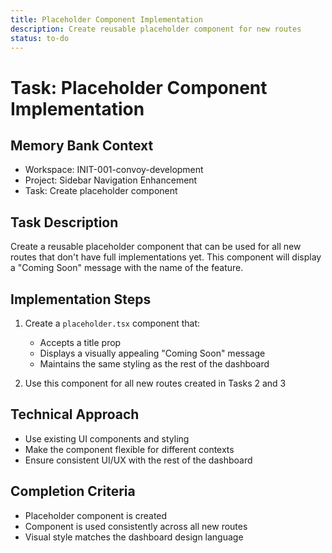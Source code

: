 ```yaml
---
title: Placeholder Component Implementation
description: Create reusable placeholder component for new routes
status: to-do
---
```


# Task: Placeholder Component Implementation

## Memory Bank Context
- Workspace: INIT-001-convoy-development
- Project: Sidebar Navigation Enhancement
- Task: Create placeholder component

## Task Description
Create a reusable placeholder component that can be used for all new routes that don't have full implementations yet. This component will display a "Coming Soon" message with the name of the feature.

## Implementation Steps

1. Create a `placeholder.tsx` component that:
   - Accepts a title prop
   - Displays a visually appealing "Coming Soon" message
   - Maintains the same styling as the rest of the dashboard

2. Use this component for all new routes created in Tasks 2 and 3

## Technical Approach
- Use existing UI components and styling
- Make the component flexible for different contexts
- Ensure consistent UI/UX with the rest of the dashboard

## Completion Criteria
- Placeholder component is created
- Component is used consistently across all new routes
- Visual style matches the dashboard design language
